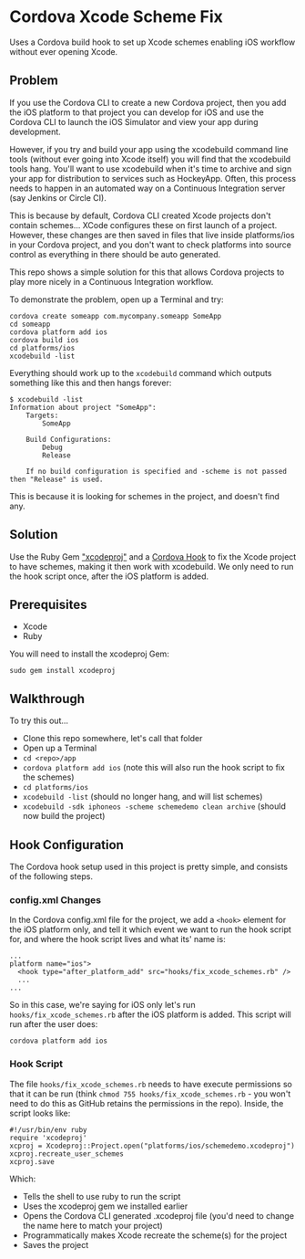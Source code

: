 # Cordova Xcode Scheme Fix

Uses a Cordova build hook to set up Xcode schemes enabling iOS workflow without ever opening Xcode.

## Problem

If you use the Cordova CLI to create a new Cordova project, then you add the iOS platform to that project you can develop for iOS and use the Cordova CLI to launch the iOS Simulator and view your app during development.

However, if you try and build your app using the xcodebuild command line tools (without ever going into Xcode itself) you will find that the xcodebuild tools hang.  You'll want to use xcodebuild when it's time to archive and sign your app for distribution to services such as HockeyApp.  Often, this process needs to happen in an automated way on a Continuous Integration server (say Jenkins or Circle CI).

This is because by default, Cordova CLI created Xcode projects don't contain schemes... XCode configures these on first launch of a project.  However, these changes are then saved in files that live inside platforms/ios in your Cordova project, and you don't want to check platforms into source control as everything in there should be auto generated.

This repo shows a simple solution for this that allows Cordova projects to play more nicely in a Continuous Integration workflow.

To demonstrate the problem, open up a Terminal and try:

```
cordova create someapp com.mycompany.someapp SomeApp
cd someapp
cordova platform add ios
cordova build ios
cd platforms/ios
xcodebuild -list
```

Everything should work up to the `xcodebuild` command which outputs something like this and then hangs forever:

```
$ xcodebuild -list
Information about project "SomeApp":
    Targets:
        SomeApp

    Build Configurations:
        Debug
        Release

    If no build configuration is specified and -scheme is not passed then "Release" is used.
```

This is because it is looking for schemes in the project, and doesn't find any.

## Solution

Use the Ruby Gem ["xcodeproj"](https://rubygems.org/gems/xcodeproj) and a [Cordova Hook](https://cordova.apache.org/docs/en/5.1.1/guide/appdev/hooks/index.html) to fix the Xcode project to have schemes, making it then work with xcodebuild.  We only need to run the hook script once, after the iOS platform is added.

## Prerequisites

* Xcode
* Ruby

You will need to install the xcodeproj Gem:

```
sudo gem install xcodeproj
```

## Walkthrough

To try this out...

* Clone this repo somewhere, let's call that folder <repo>
* Open up a Terminal
* `cd <repo>/app`
* `cordova platform add ios` (note this will also run the hook script to fix the schemes)
* `cd platforms/ios`
* `xcodebuild -list` (should no longer hang, and will list schemes)
* `xcodebuild -sdk iphoneos -scheme schemedemo clean archive` (should now build the project)

## Hook Configuration

The Cordova hook setup used in this project is pretty simple, and consists of the following steps.

### config.xml Changes

In the Cordova config.xml file for the project, we add a `<hook>` element for the iOS platform only, and tell it which event we want to run the hook script for, and where the hook script lives and what its' name is:

```
...
platform name="ios">
  <hook type="after_platform_add" src="hooks/fix_xcode_schemes.rb" />
  ...
...
```

So in this case, we're saying for iOS only let's run `hooks/fix_xcode_schemes.rb` after the iOS platform is added.  This script will run after the user does:

```
cordova platform add ios
```

### Hook Script

The file `hooks/fix_xcode_schemes.rb` needs to have execute permissions so that it can be run (think `chmod 755 hooks/fix_xcode_schemes.rb` - you won't need to do this as GitHub retains the permissions in the repo). Inside, the script looks like:

```
#!/usr/bin/env ruby
require 'xcodeproj'
xcproj = Xcodeproj::Project.open("platforms/ios/schemedemo.xcodeproj")
xcproj.recreate_user_schemes
xcproj.save
```

Which:

* Tells the shell to use ruby to run the script
* Uses the xcodeproj gem we installed earlier
* Opens the Cordova CLI generated .xcodeproj file (you'd need to change the name here to match your project)
* Programmatically makes Xcode recreate the scheme(s) for the project
* Saves the project
